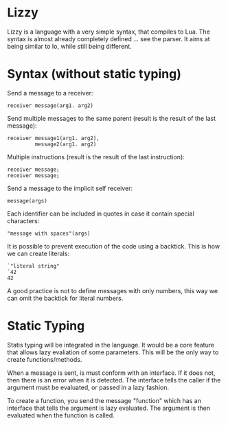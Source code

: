 Lizzy
=====

Lizzy is a language with a very simple syntax, that compiles to Lua. The syntax
is almost already completely defined ... see the parser.
It aims at being similar to Io, while still being different.

Syntax (without static typing)
==============================

Send a message to a receiver:

    receiver message(arg1. arg2)

Send multiple messages to the same parent (result is the result of the last
message):

    receiver message1(arg1. arg2),
             message2(arg1. arg2)

Multiple instructions (result is the result of the last instruction):

    receiver message;
    receiver message;

Send a message to the implicit self receiver:

    message(args)

Each identifier can be included in quotes in case it contain special characters:

    "message with spaces"(args)

It is possible to prevent execution of the code using a backtick. This is how we
can create literals:

    `"literal string"
    `42
    42

A good practice is not to define messages with only numbers, this way we can
omit the backtick for literal numbers.

Static Typing
=============

Statis typing will be integrated in the language. It would be a core feature
that allows lazy evaliation of some parameters. This will be the only way to
create functions/methods.

When a message is sent, is must conform with an interface. If it does not, then
there is an error when it is detected. The interface tells the caller if the
argument must be evaluated, or passed in a lazy fashion.

To create a function, you send the message "function" which has an interface
that tells the argument is lazy evaluated. The argument is then evaluated when
the function is called.


